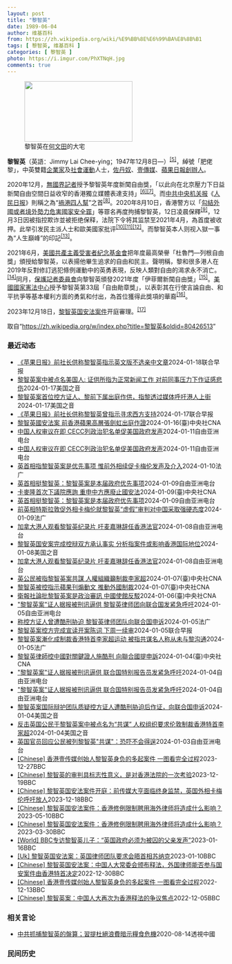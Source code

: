 ```yaml
---
layout: post
title: "黎智英"
date: 1989-06-04
author: 维基百科
from: https://zh.wikipedia.org/wiki/%E9%BB%8E%E6%99%BA%E8%8B%B1
tags: [ 黎智英, 维基百科 ]
categories: [ 黎智英 ]
photo: https://i.imgur.com/PhXTNqH.jpg
comments: true
---
```

<div class="mw-content-ltr mw-parser-output" lang="zh" dir="ltr"><div id="noteTA-97071178" class="noteTA"><div class="noteTA-group"><div data-noteta-group-source="module" data-noteta-group="IT"></div></div><div class="noteTA-local"><div data-noteta-code="zh:巧克力; zh-tw:巧克力; zh-hk:朱古力; zh-cn:巧克力;"></div><div data-noteta-code="zh-tw:黑道; zh-hk:黑社會; zh-cn:黑社会;"></div><div data-noteta-code="zh-tw:飯店; zh-hk:酒店; zh-cn:饭店;"></div><div data-noteta-code="zh-tw:伍佛維茲; zh-hk:沃夫維茲 ;zh-cn:沃尔福威茨;"></div></div></div>

<figure typeof="mw:File/Thumb"><a href="/wiki/File:Jimmy_Lai_Chee-ying_home_in_Ho_Man_Tin_20200418.png" class="mw-file-description"><img src="//upload.wikimedia.org/wikipedia/commons/thumb/9/9f/Jimmy_Lai_Chee-ying_home_in_Ho_Man_Tin_20200418.png/250px-Jimmy_Lai_Chee-ying_home_in_Ho_Man_Tin_20200418.png" decoding="async" width="250" height="140" class="mw-file-element" srcset="//upload.wikimedia.org/wikipedia/commons/thumb/9/9f/Jimmy_Lai_Chee-ying_home_in_Ho_Man_Tin_20200418.png/375px-Jimmy_Lai_Chee-ying_home_in_Ho_Man_Tin_20200418.png 1.5x, //upload.wikimedia.org/wikipedia/commons/thumb/9/9f/Jimmy_Lai_Chee-ying_home_in_Ho_Man_Tin_20200418.png/500px-Jimmy_Lai_Chee-ying_home_in_Ho_Man_Tin_20200418.png 2x" data-file-width="861" data-file-height="481"></a><figcaption>黎智英在<a href="/wiki/%E4%BD%95%E6%96%87%E7%94%B0" title="何文田">何文田</a>的大宅</figcaption></figure>
<p><b>黎智英</b>（英語：<span lang="en">Jimmy Lai Chee-ying</span>；1947年12月8日<span class="useeditintro" title="Template:BLP editintro">—</span>）<sup id="cite_ref-8" class="reference"><a href="#cite_note-8">[5]</a></sup>，綽號「肥佬黎」，中英雙籍<a href="/wiki/%E4%BC%81%E4%B8%9A%E5%AE%B6" title="企业家">企業家</a>及<a href="/wiki/%E7%A4%BE%E6%9C%83%E9%81%8B%E5%8B%95" title="社會運動">社會運動</a>人士，<a href="/wiki/%E4%BD%90%E4%B8%B9%E5%A5%B4" title="佐丹奴">佐丹奴</a>、<a href="/wiki/%E5%A3%B9%E5%82%B3%E5%AA%92" title="壹傳媒">壹傳媒</a>、<a href="/wiki/%E8%98%8B%E6%9E%9C%E6%97%A5%E5%A0%B1_(%E9%A6%99%E6%B8%AF)" title="蘋果日報 (香港)">蘋果日報</a><a href="/wiki/%E5%89%B5%E8%BE%A6%E4%BA%BA" class="mw-redirect" title="創辦人">創辦人</a>。
</p><p>2020年12月，<a href="/wiki/%E7%84%A1%E5%9C%8B%E7%95%8C%E8%A8%98%E8%80%85" class="mw-redirect" title="無國界記者">無國界記者</a>授予黎智英年度新聞自由獎，「以此向在北京壓力下日益新聞自由空間日益收窄的香港獨立媒體表達支持」<sup id="cite_ref-9" class="reference"><a href="#cite_note-9">[6]</a></sup><sup id="cite_ref-10" class="reference"><a href="#cite_note-10">[7]</a></sup>。而<a href="/wiki/%E4%B8%AD%E5%85%B1%E4%B8%AD%E5%A4%AE%E6%9C%BA%E5%85%B3%E6%8A%A5" title="中共中央机关报">中共中央机关报</a>《<a href="/wiki/%E4%BA%BA%E6%B0%91%E6%97%A5%E6%8A%A5" title="人民日报">人民日报</a>》則稱之為“<a href="/wiki/%E7%A5%B8%E6%B8%AF%E5%9B%9B%E4%BA%BA%E5%B8%AE" title="祸港四人帮">禍港四人幫</a>”之首<sup id="cite_ref-王平2019_11-0" class="reference"><a href="#cite_note-王平2019-11">[8]</a></sup>。2020年8月10日，香港警方以「<a href="/wiki/%E4%B8%AD%E8%8F%AF%E4%BA%BA%E6%B0%91%E5%85%B1%E5%92%8C%E5%9C%8B%E9%A6%99%E6%B8%AF%E7%89%B9%E5%88%A5%E8%A1%8C%E6%94%BF%E5%8D%80%E7%B6%AD%E8%AD%B7%E5%9C%8B%E5%AE%B6%E5%AE%89%E5%85%A8%E6%B3%95" title="中華人民共和國香港特別行政區維護國家安全法">勾結外國或者境外勢力危害國家安全罪</a>」等罪名再度拘捕黎智英，12日凌晨保釋<sup id="cite_ref-auto_12-0" class="reference"><a href="#cite_note-auto-12">[9]</a></sup>，12月3日因被指控欺诈並被拒绝保释，法院下令将其监禁至2021年4月，為首度被收押。此举引发民主派人士和歐美國家批评<sup id="cite_ref-13" class="reference"><a href="#cite_note-13">[10]</a></sup><sup id="cite_ref-14" class="reference"><a href="#cite_note-14">[11]</a></sup><sup id="cite_ref-over100_15-0" class="reference"><a href="#cite_note-over100-15">[12]</a></sup>。而黎智英本人则视入獄一事為“人生巔峰”的印記<sup id="cite_ref-16" class="reference"><a href="#cite_note-16">[13]</a></sup>。
</p><p>2021年6月，<a href="/wiki/%E5%85%B1%E7%94%A2%E4%B8%BB%E7%BE%A9%E5%8F%97%E9%9B%A3%E8%80%85%E7%B4%80%E5%BF%B5%E5%9F%BA%E9%87%91%E6%9C%83" title="共產主義受難者紀念基金會">美國共產主義受害者紀念基金會</a>把年度最高榮譽「杜魯門—列根自由獎」頒授給黎智英，以表揚他畢生追求的自由和民主。聲明稱，黎和很多港人在2019年反對修訂逃犯條例運動中的英勇表現，反映人類對自由的渴求永不消亡。<sup id="cite_ref-17" class="reference"><a href="#cite_note-17">[14]</a></sup>同月，<a href="/wiki/%E4%BF%9D%E8%AD%B7%E8%A8%98%E8%80%85%E5%A7%94%E5%93%A1%E6%9C%83" title="保護記者委員會">保護記者委員會</a>向黎智英頒發2021年度「伊菲爾新聞自由獎」<sup id="cite_ref-18" class="reference"><a href="#cite_note-18">[15]</a></sup>。<a href="/wiki/%E5%9C%8B%E5%AE%B6%E6%86%B2%E6%B3%95%E4%B8%AD%E5%BF%83" title="國家憲法中心">美國國家憲法中心</a>授予黎智英第33屆「自由勛章獎」，以表彰其在行使言論自由、和平抗爭等基本權利方面的勇氣和付出，為首位獲得此獎項的華裔<sup id="cite_ref-19" class="reference"><a href="#cite_note-19">[16]</a></sup>。
</p><p>2023年12月18日，<a href="/w/index.php?title=%E9%BB%8E%E6%99%BA%E8%8B%B1%E5%9B%BD%E5%AE%89%E6%B3%95%E6%A1%88%E4%BB%B6&amp;action=edit&amp;redlink=1" class="new" title="黎智英国安法案件（页面不存在）">黎智英国安法案件</a>开庭審理。<sup id="cite_ref-20" class="reference"><a href="#cite_note-20">[17]</a></sup>
</p>
<meta property="mw:PageProp/toc">
</div><!--esi <esi:include src="/esitest-fa8a495983347898/content" /> --><noscript><img src="https://login.wikimedia.org/wiki/Special:CentralAutoLogin/start?type=1x1" alt="" width="1" height="1" style="border: none; position: absolute;"></noscript>
<div class="printfooter" data-nosnippet="">取自“<a dir="ltr" href="https://zh.wikipedia.org/w/index.php?title=黎智英&amp;oldid=80426513">https://zh.wikipedia.org/w/index.php?title=黎智英&amp;oldid=80426513</a>”</div><div id="recent-news"><h3>最近动态</h3><ul><li><a href="https://nodebe4.github.io/waimei/2024-01-18/%E8%8B%B9%E6%9E%9C%E6%97%A5%E6%8A%A5-%E5%89%8D%E7%A4%BE%E9%95%BF%E4%BE%9B%E7%A7%B0%E9%BB%8E%E6%99%BA%E8%8B%B1%E6%8C%87%E7%A4%BA%E8%8B%B1%E6%96%87%E7%89%88%E4%B8%8D%E9%80%89%E4%BA%B2%E4%B8%AD%E6%96%87%E7%AB%A0" title="《苹果日报》前社长供称黎智英指示英文版不选亲中文章—— 壹传媒集团创办人黎智英案继续审理，《苹果日报》前社长张剑虹出庭作供称，黎智英曾指示《苹果日报》的英文版不要选登亲中文章。 综合《明报》和《...">《苹果日报》前社长供称黎智英指示英文版不选亲中文章</a><time>2024-01-18</time><a class="tag">联合早报</a></li>
<li><a href="https://nodebe4.github.io/waimei/2024-01-17/%E9%BB%8E%E6%99%BA%E8%8B%B1%E6%A1%88%E4%B8%AD%E8%A2%AB%E7%82%B9%E5%90%8D%E7%BE%8E%E5%9B%BD%E4%BA%BA-%E8%AF%81%E4%BE%9B%E6%89%80%E6%8C%87%E4%B8%BA%E6%AD%A3%E5%B8%B8%E6%96%B0%E9%97%BB%E5%B7%A5%E4%BD%9C-%E5%AF%B9%E5%89%8D%E5%90%8C%E4%BA%8B%E5%8E%8B%E5%8A%9B%E4%B8%8B%E4%BD%9C%E8%AF%81%E6%84%9F%E6%82%B2%E4%BC%A4" title="黎智英案中被点名美国人: 证供所指为正常新闻工作 对前同事压力下作证感悲伤—— Wed, 17 Jan 2024 22:39:19 GMT 资料照片: 2023年12月18日《苹果日报》创办人黎...">黎智英案中被点名美国人: 证供所指为正常新闻工作 对前同事压力下作证感悲伤</a><time>2024-01-17</time><a class="tag">美国之音</a></li>
<li><a href="https://nodebe4.github.io/waimei/2024-01-17/%E9%BB%8E%E6%99%BA%E8%8B%B1%E6%A1%88%E9%A6%96%E4%BD%8D%E6%8E%A7%E6%96%B9%E8%AF%81%E4%BA%BA-%E9%BB%8E%E5%89%8D%E4%B8%8B%E5%B1%9E%E5%87%BA%E5%BA%AD%E4%BD%9C%E4%BE%9B-%E6%8C%87%E9%BB%8E%E9%80%8F%E8%BF%87%E5%AA%92%E4%BD%93%E5%91%BC%E5%90%81%E6%B8%AF%E4%BA%BA%E4%B8%8A%E8%A1%97" title="黎智英案首位控方证人、黎前下属出庭作供，指黎透过媒体呼吁港人上街—— Wed, 17 Jan 2024 14:07:21 GMT 资料照：香港警察在正在审理香港壹传媒创办人黎智英案的香港西九龙法...">黎智英案首位控方证人、黎前下属出庭作供，指黎透过媒体呼吁港人上街</a><time>2024-01-17</time><a class="tag">美国之音</a></li>
<li><a href="https://nodebe4.github.io/waimei/2024-01-17/%E8%8B%B9%E6%9E%9C%E6%97%A5%E6%8A%A5-%E5%89%8D%E7%A4%BE%E9%95%BF%E4%BE%9B%E7%A7%B0%E9%BB%8E%E6%99%BA%E8%8B%B1%E6%9B%BE%E6%8C%87%E7%A4%BA%E5%AF%BB%E6%B1%82%E8%A5%BF%E6%96%B9%E6%94%AF%E6%8C%81" title="《苹果日报》前社长供称黎智英曾指示寻求西方支持—— 壹传媒集团创办人黎智英案有新进展，《苹果日报》前社长张剑虹出庭作供称，黎智英曾指示通过报纸寻求西方的关注和支持，甚至制裁。 综合《明报》和香港...">《苹果日报》前社长供称黎智英曾指示寻求西方支持</a><time>2024-01-17</time><a class="tag">联合早报</a></li>
<li><a href="https://nodebe4.github.io/waimei/2024-01-16/%E9%BB%8E%E6%99%BA%E8%8B%B1%E5%9C%8B%E5%AE%89%E6%B3%95%E6%A1%88-%E5%89%8D%E9%A6%99%E6%B8%AF%E8%98%8B%E6%9E%9C%E9%AB%98%E5%B1%A4%E5%BC%B5%E5%8A%8D%E8%99%B9%E5%87%BA%E5%BA%AD%E4%BD%9C%E8%AD%89" title="黎智英國安法案 前香港蘋果高層張劍虹出庭作證—— （中央社記者張謙香港17日電）香港壹傳媒集團創辦人黎智英及其經營的3家公司涉嫌違反國安法的案件今天續審，前蘋果日報高層張劍虹首次以從犯證人身分出...">黎智英國安法案 前香港蘋果高層張劍虹出庭作證</a><time>2024-01-16</time><a class="tag">(臺)中央社CNA</a></li>
<li><a href="https://nodebe4.github.io/waimei/2024-01-11/%E4%B8%AD%E5%9B%BD%E4%BA%BA%E6%9D%83%E5%AE%A1%E8%AE%AE%E5%9C%A8%E5%8D%B3-CECC%E5%88%97%E6%94%BF%E6%B2%BB%E7%8A%AF%E5%90%8D%E5%8D%95%E4%BF%83%E7%BE%8E%E5%9B%BD%E6%94%BF%E5%BA%9C%E5%8F%91%E5%A3%B0" title="中国人权审议在即 CECC列政治犯名单促美国政府发声—— 美国CECC发布一份涵盖36人的名单，包括传媒大亨黎智英（左）、社运人士黄之锋（中），以及支联会前副主席邹幸彤（右）。 RFA组推特图 ...">中国人权审议在即 CECC列政治犯名单促美国政府发声</a><time>2024-01-11</time><a class="tag">自由亚洲电台</a></li>
<li><a href="https://nodebe4.github.io/waimei/2024-01-11/%E4%B8%AD%E5%9B%BD%E4%BA%BA%E6%9D%83%E5%AE%A1%E8%AE%AE%E5%9C%A8%E5%8D%B3-CECC%E5%88%97%E6%94%BF%E6%B2%BB%E7%8A%AF%E5%90%8D%E5%8D%95%E4%BF%83%E7%BE%8E%E5%9B%BD%E6%94%BF%E5%BA%9C%E5%8F%91%E5%A3%B0" title="中国人权审议在即 CECC列政治犯名单促美国政府发声—— 美国CECC发布一份涵盖36人的名单，包括传媒大亨黎智英（左）、社运人士黄之锋（中），以及支联会前副主席邹幸彤（右）。 RFA组推特图 ...">中国人权审议在即 CECC列政治犯名单促美国政府发声</a><time>2024-01-11</time><a class="tag">自由亚洲电台</a></li>
<li><a href="https://nodebe4.github.io/waimei/2024-01-10/%E8%8B%B1%E9%A6%96%E7%9B%B8%E6%8C%87%E9%BB%8E%E6%99%BA%E8%8B%B1%E6%A1%88%E6%98%AF%E4%BC%98%E5%85%88%E4%BA%8B%E9%A1%B9-%E6%83%9F%E5%89%8D%E5%A4%96%E7%9B%B8%E7%BB%AD%E4%BF%83%E5%8D%A1%E6%A2%85%E4%BC%A6%E5%8F%91%E5%A3%B0%E5%8F%8A%E4%BB%8B%E5%85%A5" title="英首相指黎智英案是优先事项 惟前外相续促卡梅伦发声及介入—— 10/01/2024 - 09:20 英国首相辛伟诚在香港传媒大亨黎智英被控「串谋勾结外国势力」一案开审后翌日，覆函前港督彭定康，强...">英首相指黎智英案是优先事项 惟前外相续促卡梅伦发声及介入</a><time>2024-01-10</time><a class="tag">法广</a></li>
<li><a href="https://nodebe4.github.io/waimei/2024-01-09/%E8%8B%B1%E9%A6%96%E7%9B%B8%E6%8C%BA%E9%BB%8E%E6%99%BA%E8%8B%B1-%E9%BB%8E%E6%99%BA%E8%8B%B1%E6%A1%88%E6%98%AF%E6%9C%AC%E5%B1%8A%E6%94%BF%E5%BA%9C%E4%BC%98%E5%85%88%E4%BA%8B%E9%A1%B9" title="英首相挺黎智英：黎智英案是本届政府优先事项—— 英国首相苏纳克在黎智英案件开审后首度发声，赞扬黎智英是“言论自由的捍卫者”。 法新社图片 香港传媒大亨黎智英被控&quot;串谋勾结外国势力&amp;qu...">英首相挺黎智英：黎智英案是本届政府优先事项</a><time>2024-01-09</time><a class="tag">自由亚洲电台</a></li>
<li><a href="https://nodebe4.github.io/waimei/2024-01-09/%E5%8D%A1%E9%BA%A5%E9%9A%86%E9%A6%96%E6%AC%A1%E4%B8%8B%E8%AD%B0%E9%99%A2%E6%87%89%E8%A9%A2-%E9%87%8D%E7%94%B3%E4%B8%AD%E6%96%B9%E6%87%89%E5%BB%A2%E6%AD%A2%E5%9C%8B%E5%AE%89%E6%B3%95" title="卡麥隆首次下議院應詢 重申中方應廢止國安法—— （中央社記者陳韻聿倫敦9日專電）英國外相卡麥隆今天接受國會下議院外交事務委員會業務質詢，期間針對「黎智英案」重申中國應廢止國家安全法、黎智英遭遇的...">卡麥隆首次下議院應詢 重申中方應廢止國安法</a><time>2024-01-09</time><a class="tag">(臺)中央社CNA</a></li>
<li><a href="https://nodebe4.github.io/waimei/2024-01-09/%E8%8B%B1%E9%A6%96%E7%9B%B8%E6%8C%BA%E9%BB%8E%E6%99%BA%E8%8B%B1-%E9%BB%8E%E6%99%BA%E8%8B%B1%E6%A1%88%E6%98%AF%E6%9C%AC%E5%B1%8A%E6%94%BF%E5%BA%9C%E4%BC%98%E5%85%88%E4%BA%8B%E9%A1%B9" title="英首相挺黎智英：黎智英案是本届政府优先事项—— 英国首相苏纳克在黎智英案件开审后首度发声，赞扬黎智英是“言论自由的捍卫者”。 法新社图片 香港传媒大亨黎智英被控&quot;串谋勾结外国势力&amp;qu...">英首相挺黎智英：黎智英案是本届政府优先事项</a><time>2024-01-09</time><a class="tag">自由亚洲电台</a></li>
<li><a href="https://nodebe4.github.io/waimei/2024-01-09/%E5%89%8D%E8%8B%B1%E7%9B%B8%E7%89%B9%E6%96%AF%E6%8B%89%E6%95%A6%E4%BF%83%E5%A4%96%E7%9B%B8%E5%8D%A1%E6%A2%85%E4%BC%A6%E5%B0%B1%E9%BB%8E%E6%99%BA%E8%8B%B1-%E8%99%9A%E5%81%87-%E5%AE%A1%E5%88%A4%E5%AF%B9%E4%B8%AD%E5%9B%BD%E9%87%87%E5%8F%96%E5%BC%BA%E7%A1%AC%E6%80%81%E5%BA%A6" title="前英相特斯拉敦促外相卡梅伦就黎智英“虚假”审判对中国采取强硬态度—— 09/01/2024 - 19:11 《政客》消息说，两名英国公民在香港民主人士黎智英（Jimmy Lai）的争议性审判中被...">前英相特斯拉敦促外相卡梅伦就黎智英“虚假”审判对中国采取强硬态度</a><time>2024-01-09</time><a class="tag">法广</a></li>
<li><a href="https://nodebe4.github.io/waimei/2024-01-08/%E5%8A%A0%E6%8B%BF%E5%A4%A7%E6%B8%AF%E4%BA%BA%E8%A7%82%E7%9C%8B%E9%BB%8E%E6%99%BA%E8%8B%B1%E7%BA%AA%E5%BD%95%E7%89%87-%E5%90%81%E9%BA%A6%E5%98%89%E7%90%B3%E8%BE%9E%E4%BB%BB%E9%A6%99%E6%B8%AF%E6%B3%95%E5%AE%98" title="加拿大港人观看黎智英纪录片 吁麦嘉琳辞任香港法官—— 加拿大港人关注黎智英和其他被关押的政治犯，呼吁加拿大政府施压港府释放他们。 记者柳飞拍摄 黎智英案继续在香港审理中，加拿大香港社区持续关注黎...">加拿大港人观看黎智英纪录片 吁麦嘉琳辞任香港法官</a><time>2024-01-08</time><a class="tag">自由亚洲电台</a></li>
<li><a href="https://nodebe4.github.io/waimei/2024-01-08/%E9%BB%8E%E6%99%BA%E8%8B%B1%E5%9B%BD%E5%AE%89%E6%A1%88%E5%AE%8C%E6%88%90%E6%8E%A7%E8%BE%A9%E5%8F%8C%E6%96%B9%E6%89%BF%E8%AE%A4%E4%BA%8B%E5%AE%9E-%E5%88%86%E6%9E%90%E6%8C%87%E6%A1%88%E4%BB%B6%E6%88%96%E5%BD%B1%E5%93%8D%E9%A6%99%E6%B8%AF%E5%9B%BD%E9%99%85%E5%9C%B0%E4%BD%8D" title="黎智英国安案完成控辩双方承认事实 分析指案件或影响香港国际地位—— Mon, 08 Jan 2024 20:56:32 GMT 香港壹传媒创办人黎智英妻子(左)与美国Acton Institut...">黎智英国安案完成控辩双方承认事实 分析指案件或影响香港国际地位</a><time>2024-01-08</time><a class="tag">美国之音</a></li>
<li><a href="https://nodebe4.github.io/waimei/2024-01-08/%E5%8A%A0%E6%8B%BF%E5%A4%A7%E6%B8%AF%E4%BA%BA%E8%A7%82%E7%9C%8B%E9%BB%8E%E6%99%BA%E8%8B%B1%E7%BA%AA%E5%BD%95%E7%89%87-%E5%90%81%E9%BA%A6%E5%98%89%E7%90%B3%E8%BE%9E%E4%BB%BB%E9%A6%99%E6%B8%AF%E6%B3%95%E5%AE%98" title="加拿大港人观看黎智英纪录片 吁麦嘉琳辞任香港法官—— 加拿大港人关注黎智英和其他被关押的政治犯，呼吁加拿大政府施压港府释放他们。 (记者柳飞拍摄) 黎智英案继续在香港审理中，加拿大香港社区持续关...">加拿大港人观看黎智英纪录片 吁麦嘉琳辞任香港法官</a><time>2024-01-08</time><a class="tag">自由亚洲电台</a></li>
<li><a href="https://nodebe4.github.io/waimei/2024-01-07/%E8%8B%B1%E5%85%AC%E6%B0%91%E8%A2%AB%E6%8C%87%E9%BB%8E%E6%99%BA%E8%8B%B1%E6%A1%88%E5%85%B1%E8%AC%80-%E4%BA%BA%E6%AC%8A%E7%B5%84%E7%B9%94%E7%B1%B2%E5%88%B6%E8%A3%81%E6%9D%8E%E5%AE%B6%E8%B6%85" title="英公民被指黎智英案共謀 人權組織籲制裁李家超—— 香港特首李家超。（中新社） （中央社台北7日電）總部設於英國的非政府組織「香港監察」（Hong Kong Watch）日前致函英外相卡麥隆，要求...">英公民被指黎智英案共謀 人權組織籲制裁李家超</a><time>2024-01-07</time><a class="tag">(臺)中央社CNA</a></li>
<li><a href="https://nodebe4.github.io/waimei/2024-01-07/%E9%BB%8E%E6%99%BA%E8%8B%B1%E8%A2%AB%E6%8E%A7%E6%8C%87%E7%A4%BA%E8%98%8B%E6%9E%9C%E5%88%8A%E7%85%BD%E5%8B%95%E6%96%87-%E6%8E%A8%E5%8B%95%E5%A4%96%E5%9C%8B%E5%88%B6%E8%A3%81" title="黎智英被控指示蘋果刊煽動文 推動外國制裁—— 香港壹傳媒集團創辦人黎智英。（路透社） （中央社台北7日電）壹傳媒創辦人黎智英被控違反國安法案，檢方上週提出三大審訊重點，包括黎智英指示香港蘋果日報...">黎智英被控指示蘋果刊煽動文 推動外國制裁</a><time>2024-01-07</time><a class="tag">(臺)中央社CNA</a></li>
<li><a href="https://nodebe4.github.io/waimei/2024-01-06/%E8%A1%9B%E5%A0%B1%E7%A4%BE%E8%AB%96%E6%89%B9%E9%BB%8E%E6%99%BA%E8%8B%B1%E6%A1%88%E6%98%AF%E6%94%BF%E6%B2%BB%E5%AF%A9%E8%A8%8A-%E4%B8%AD%E5%9C%8B%E4%BD%BF%E9%A4%A8%E5%8F%8D%E9%A7%81" title="衛報社論批黎智英案是政治審訊 中國使館反駁—— （中央社台北6日電）壹傳媒創辦人黎智英被控違反國安法案開始審訊，再度引起國際關注。英國衛報此前發表社論，批評這是一場「赤裸裸的政治審訊」。中國駐英...">衛報社論批黎智英案是政治審訊 中國使館反駁</a><time>2024-01-06</time><a class="tag">(臺)中央社CNA</a></li>
<li><a href="https://nodebe4.github.io/waimei/2024-01-05/%E9%BB%8E%E6%99%BA%E8%8B%B1%E6%A1%88-%E8%AF%81%E4%BA%BA%E6%8D%AE%E6%8A%A5%E8%A2%AB%E5%88%91%E8%AE%AF%E9%80%BC%E4%BE%9B-%E9%BB%8E%E6%99%BA%E8%8B%B1%E5%BE%8B%E5%B8%88%E5%9B%A2%E5%90%91%E8%81%94%E5%90%88%E5%9B%BD%E5%8F%91%E7%B4%A7%E6%80%A5%E5%91%BC%E5%90%81" title="“黎智英案”证人据报被刑讯逼供 黎智英律师团向联合国发紧急呼吁—— 李宇轩2021年在深圳刑满被移送回香港后，一直被还押在小榄精神病治疗中心，其后承认“串谋勾结外国势力罪”。 X截图 香港传媒大...">"黎智英案"证人据报被刑讯逼供 黎智英律师团向联合国发紧急呼吁</a><time>2024-01-05</time><a class="tag">自由亚洲电台</a></li>
<li><a href="https://nodebe4.github.io/waimei/2024-01-05/%E7%A7%B0%E6%8E%A7%E6%96%B9%E8%AF%81%E4%BA%BA%E6%9B%BE%E9%81%AD%E9%85%B7%E5%88%91%E8%83%81%E8%BF%AB-%E9%BB%8E%E6%99%BA%E8%8B%B1%E5%BE%8B%E5%B8%88%E5%9B%A2%E9%98%9F%E5%90%91%E8%81%94%E5%90%88%E5%9B%BD%E7%94%B3%E8%AF%89" title="称控方证人曾遭酷刑胁迫 黎智英律师团队向联合国申诉—— 05/01/2024 - 15:50 据路透社报导，香港民主派人士、壹传媒创办人黎智英的国际律师团队1月4日就一位控方关键证人据信在被关押...">称控方证人曾遭酷刑胁迫 黎智英律师团队向联合国申诉</a><time>2024-01-05</time><a class="tag">法广</a></li>
<li><a href="https://nodebe4.github.io/waimei/2024-01-05/%E9%BB%8E%E6%99%BA%E8%8B%B1%E6%A1%88%E6%8E%A7%E6%96%B9%E5%AE%8C%E6%88%90%E5%AE%A3%E8%AF%BB%E5%BC%80%E6%A1%88%E9%99%88%E8%AF%8D-%E4%B8%8B%E5%91%A8%E4%B8%80%E7%BB%AD%E5%AE%A1" title="黎智英案控方完成宣读开案陈词 下周一续审—— 壹传媒创办人黎智英涉嫌违反《香港国安法》案，控方已完成宣读开案陈词，案件将于下星期一（1月8日）续审。 综合香港中通社、香港电台、文汇网报道，黎智英...">黎智英案控方完成宣读开案陈词 下周一续审</a><time>2024-01-05</time><a class="tag">联合早报</a></li>
<li><a href="https://nodebe4.github.io/waimei/2024-01-05/%E9%BB%8E%E6%99%BA%E8%8B%B1%E6%A1%88%E6%BC%B8%E5%8C%96%E6%88%90%E5%88%B6%E8%A3%81%E9%A6%99%E6%B8%AF%E7%89%B9%E9%A6%96%E6%9D%8E%E5%AE%B6%E8%B6%85%E8%BF%90%E5%8A%A8-%E8%A2%AB%E6%8C%87%E5%85%B1%E8%B0%8B%E5%90%8D%E4%BA%BA%E7%A7%B0%E4%BB%8E%E6%9C%AA%E4%B8%8E%E9%BB%8E%E6%B2%9F%E9%80%9A" title="黎智英案漸化成制裁香港特首李家超运动 被指共谋名人称从未与黎沟通—— 05/01/2024 - 08:03 现已被美国制裁的香港特首李家超，同时被英国制裁的压力正在上升，事缘多名重磅国会议员联署...">黎智英案漸化成制裁香港特首李家超运动 被指共谋名人称从未与黎沟通</a><time>2024-01-05</time><a class="tag">法广</a></li>
<li><a href="https://nodebe4.github.io/waimei/2024-01-04/%E9%BB%8E%E6%99%BA%E8%8B%B1%E5%BE%8B%E5%B8%AB%E6%8E%A7%E4%B8%AD%E5%9C%8B%E5%B0%8D%E9%97%9C%E9%8D%B5%E8%AD%89%E4%BA%BA%E6%96%BD%E9%85%B7%E5%88%91-%E5%90%91%E8%81%AF%E5%90%88%E5%9C%8B%E6%8F%90%E7%94%B3%E8%A8%B4" title="黎智英律師控中國對關鍵證人施酷刑 向聯合國提申訴—— 圖為壹傳媒創辦人黎智英（中）去年7月28日在香港赤柱監獄中畫面。（美聯社） （中央社香港4日綜合外電報導）香港民主派大亨黎智英的律師今天表示...">黎智英律師控中國對關鍵證人施酷刑 向聯合國提申訴</a><time>2024-01-04</time><a class="tag">(臺)中央社CNA</a></li>
<li><a href="https://nodebe4.github.io/waimei/2024-01-04/%E9%BB%8E%E6%99%BA%E8%8B%B1%E6%A1%88-%E8%AF%81%E4%BA%BA%E6%8D%AE%E6%8A%A5%E8%A2%AB%E5%88%91%E8%AE%AF%E9%80%BC%E4%BE%9B-%E8%81%94%E5%90%88%E5%9B%BD%E7%89%B9%E5%88%AB%E6%8A%A5%E5%91%8A%E5%91%98%E5%8F%91%E7%B4%A7%E6%80%A5%E5%91%BC%E5%90%81" title="“黎智英案”证人据报被刑讯逼供 联合国特别报告员发紧急呼吁—— 李宇轩2021年在深圳刑满被移送回香港后，一直被还押在小榄精神病治疗中心，其后承认“串谋勾结外国势力罪”。 X截图 香港传媒大亨黎...">"黎智英案"证人据报被刑讯逼供 联合国特别报告员发紧急呼吁</a><time>2024-01-04</time><a class="tag">自由亚洲电台</a></li>
<li><a href="https://nodebe4.github.io/waimei/2024-01-04/%E9%BB%8E%E6%99%BA%E8%8B%B1%E6%A1%88-%E8%AF%81%E4%BA%BA%E6%8D%AE%E6%8A%A5%E8%A2%AB%E5%88%91%E8%AE%AF%E9%80%BC%E4%BE%9B-%E8%81%94%E5%90%88%E5%9B%BD%E7%89%B9%E5%88%AB%E6%8A%A5%E5%91%8A%E5%91%98%E5%8F%91%E7%B4%A7%E6%80%A5%E5%91%BC%E5%90%81" title="“黎智英案”证人据报被刑讯逼供 联合国特别报告员发紧急呼吁—— 李宇轩2021年在深圳刑满被移送回香港后，一直被还押在小榄精神病治疗中心，其后承认“串谋勾结外国势力罪”。 X截图 香港传媒大亨黎...">"黎智英案"证人据报被刑讯逼供 联合国特别报告员发紧急呼吁</a><time>2024-01-04</time><a class="tag">自由亚洲电台</a></li>
<li><a href="https://nodebe4.github.io/waimei/2024-01-04/%E9%BB%8E%E6%99%BA%E8%8B%B1%E6%A1%88%E5%9B%BD%E9%99%85%E8%BE%A9%E6%8A%A4%E5%9B%A2%E9%98%9F%E8%B4%A8%E7%96%91%E6%8E%A7%E6%96%B9%E8%AF%81%E4%BA%BA%E9%81%AD%E9%85%B7%E5%88%91%E8%83%81%E8%BF%AB%E5%90%8E%E4%BD%9C%E8%AF%81-%E5%90%91%E8%81%94%E5%90%88%E5%9B%BD%E7%94%B3%E8%AF%89" title="黎智英案国际辩护团队质疑控方证人遭酷刑胁迫后作证，向联合国申诉—— Thu, 04 Jan 2024 18:43:30 GMT 资料照：香港《壹传媒》创办人黎智英走向警车准备前往香港一家法院。(...">黎智英案国际辩护团队质疑控方证人遭酷刑胁迫后作证，向联合国申诉</a><time>2024-01-04</time><a class="tag">美国之音</a></li>
<li><a href="https://nodebe4.github.io/waimei/2024-01-04/%E5%8F%8D%E5%87%BB%E8%8B%B1%E5%9B%BD%E5%85%AC%E6%B0%91%E4%BA%8E%E9%BB%8E%E6%99%BA%E8%8B%B1%E6%A1%88%E4%B8%AD%E8%A2%AB%E7%82%B9%E5%90%8D%E4%B8%BA-%E5%85%B1%E8%B0%8B-%E4%BA%BA%E6%9D%83%E7%BB%84%E7%BB%87%E8%A6%81%E6%B1%82%E4%BC%A6%E6%95%A6%E5%88%B6%E8%A3%81%E9%A6%99%E6%B8%AF%E7%89%B9%E9%A6%96%E6%9D%8E%E5%AE%B6%E8%B6%85" title="反击英国公民于黎智英案中被点名为“共谋” 人权组织要求伦敦制裁香港特首李家超—— Thu, 04 Jan 2024 18:18:17 GMT 资料照片: 香港特首李家超 伦敦 —&nbsp; 在《苹果日报...">反击英国公民于黎智英案中被点名为“共谋” 人权组织要求伦敦制裁香港特首李家超</a><time>2024-01-04</time><a class="tag">美国之音</a></li>
<li><a href="https://nodebe4.github.io/waimei/2024-01-03/%E8%8B%B1%E5%9B%BD%E5%AE%98%E5%91%98%E5%9B%9E%E5%BA%94%E5%85%AC%E6%B0%91%E8%A2%AB%E5%88%97%E9%BB%8E%E6%99%BA%E8%8B%B1-%E5%85%B1%E8%B0%8B-%E6%81%90%E5%90%93%E4%B8%8D%E4%BC%9A%E5%BE%97%E9%80%9E" title="英国官员回应公民被列黎智英”共谋”：恐吓不会得逞—— 资料照：2021年2月9日，壹传媒创办人黎智英乘囚车抵达香港终审法院。 法新社图片 香港传媒大亨黎智英案件的庭审进入第五天，控方以黎智英透过...">英国官员回应公民被列黎智英"共谋"：恐吓不会得逞</a><time>2024-01-03</time><a class="tag">自由亚洲电台</a></li>
<li><a href="https://nodebe4.github.io/waimei/2023-12-27/Chinese-%E9%A6%99%E6%B8%AF%E5%A3%B9%E4%BC%A0%E5%AA%92%E5%88%9B%E5%A7%8B%E4%BA%BA%E9%BB%8E%E6%99%BA%E8%8B%B1%E8%BA%AB%E8%B4%9F%E7%9A%84%E5%A4%9A%E8%B5%B7%E6%A1%88%E4%BB%B6-%E4%B8%80%E5%9B%BE%E7%9C%8B%E5%AE%8C%E5%85%A8%E8%BF%87%E7%A8%8B" title="[Chinese] 香港壹传媒创始人黎智英身负的多起案件 一图看完全过程—— 香港壹传媒创始人黎智英身负的多起案件 一图看完全过程 2022年12月10日 最近更新： 2023年12月28日 图...">[Chinese] 香港壹传媒创始人黎智英身负的多起案件 一图看完全过程</a><time>2023-12-27</time><a class="tag">BBC</a></li>
<li><a href="https://nodebe4.github.io/waimei/2023-12-19/Chinese-%E9%BB%8E%E6%99%BA%E8%8B%B1%E7%9A%84%E5%AE%A1%E5%88%A4%E5%85%B7%E6%A0%87%E5%BF%97%E6%80%A7%E6%84%8F%E4%B9%89-%E6%98%AF%E5%AF%B9%E9%A6%99%E6%B8%AF%E6%B3%95%E9%99%A2%E7%9A%84%E4%B8%80%E6%AC%A1%E8%80%83%E9%AA%8C" title="[Chinese] 黎智英的审判具标志性意义，是对香港法院的一次考验—— 黎智英的审判具标志性意义，是对香港法院的一次考验 毛远扬（Frances Mao） BBC记者 2023年12月19日 ...">[Chinese] 黎智英的审判具标志性意义，是对香港法院的一次考验</a><time>2023-12-19</time><a class="tag">BBC</a></li>
<li><a href="https://nodebe4.github.io/waimei/2023-12-18/Chinese-%E9%BB%8E%E6%99%BA%E8%8B%B1%E5%9B%BD%E5%AE%89%E6%B3%95%E6%A1%88%E4%BB%B6%E5%BC%80%E5%BA%AD-%E5%89%8D%E4%BC%A0%E5%AA%92%E5%A4%A7%E4%BA%A8%E9%9D%A2%E4%B8%B4%E7%BB%88%E8%BA%AB%E7%9B%91%E7%A6%81-%E8%8B%B1%E5%9B%BD%E5%A4%96%E7%9B%B8%E5%8D%A1%E6%A2%85%E4%BC%A6%E5%91%BC%E5%90%81%E6%94%BE%E4%BA%BA" title="[Chinese] 黎智英国安法案件开庭：前传媒大亨面临终身监禁，英国外相卡梅伦呼吁放人—— 黎智英国安法案件开庭：前传媒大亨面临终身监禁，英国外相卡梅伦呼吁放人 2023年12月18日 图像来...">[Chinese] 黎智英国安法案件开庭：前传媒大亨面临终身监禁，英国外相卡梅伦呼吁放人</a><time>2023-12-18</time><a class="tag">BBC</a></li>
<li><a href="https://nodebe4.github.io/waimei/2023-05-10/Chinese-%E9%BB%8E%E6%99%BA%E8%8B%B1%E5%9B%BD%E5%AE%89%E6%B3%95%E6%A1%88%E4%BB%B6-%E9%A6%99%E6%B8%AF%E4%BF%AE%E4%BE%8B%E9%99%90%E5%88%B6%E8%81%98%E7%94%A8%E6%B5%B7%E5%A4%96%E5%BE%8B%E5%B8%88%E5%B0%86%E9%80%A0%E6%88%90%E4%BB%80%E4%B9%88%E5%BD%B1%E5%93%8D" title="[Chinese] 黎智英国安法案件：香港修例限制聘用海外律师将造成什么影响？—— 黎智英国安法案件：香港修例限制聘用海外律师将造成什么影响？ 2023年3月31日 最近更新： 2023年5月1...">[Chinese] 黎智英国安法案件：香港修例限制聘用海外律师将造成什么影响？</a><time>2023-05-10</time><a class="tag">BBC</a></li>
<li><a href="https://nodebe4.github.io/waimei/2023-03-30/Chinese-%E9%BB%8E%E6%99%BA%E8%8B%B1%E5%9B%BD%E5%AE%89%E6%B3%95%E6%A1%88%E4%BB%B6-%E9%A6%99%E6%B8%AF%E4%BF%AE%E4%BE%8B%E9%99%90%E5%88%B6%E8%81%98%E7%94%A8%E6%B5%B7%E5%A4%96%E5%BE%8B%E5%B8%88%E5%B0%86%E9%80%A0%E6%88%90%E4%BB%80%E4%B9%88%E5%BD%B1%E5%93%8D" title="[Chinese] 黎智英国安法案件：香港修例限制聘用海外律师将造成什么影响？—— 黎智英国安法案件：香港修例限制聘用海外律师将造成什么影响？ 2023年3月31日 图像来源，Reuters 图...">[Chinese] 黎智英国安法案件：香港修例限制聘用海外律师将造成什么影响？</a><time>2023-03-30</time><a class="tag">BBC</a></li>
<li><a href="https://nodebe4.github.io/waimei/2023-01-16/World-BBC%E4%B8%93%E8%AE%BF%E9%BB%8E%E6%99%BA%E8%8B%B1%E5%84%BF%E5%AD%90-%E8%8B%B1%E5%9B%BD%E6%94%BF%E5%BA%9C%E5%BF%85%E9%A1%BB%E4%B8%BA%E8%A2%AB%E5%9B%9A%E7%9A%84%E7%88%B6%E4%BA%B2%E5%8F%91%E5%A3%B0" title="[World] BBC专访黎智英儿子：“英国政府必须为被囚的父亲发声”—— BBC专访黎智英儿子：“英国政府必须为被囚的父亲发声” 你的器材不支持播放多媒体材料 BBC专访黎智英儿子：“英国政府...">[World] BBC专访黎智英儿子：“英国政府必须为被囚的父亲发声”</a><time>2023-01-16</time><a class="tag">BBC</a></li>
<li><a href="https://nodebe4.github.io/waimei/2023-01-10/Uk-%E9%BB%8E%E6%99%BA%E8%8B%B1%E5%9B%BD%E5%AE%89%E6%B3%95%E6%A1%88-%E8%8B%B1%E5%9B%BD%E5%BE%8B%E5%B8%88%E5%9B%A2%E9%98%9F%E8%A6%81%E6%B1%82%E4%BC%9A%E6%99%A4%E9%A6%96%E7%9B%B8%E8%8B%8F%E7%BA%B3%E5%85%8B" title="[Uk] 黎智英国安法案：英国律师团队要求会晤首相苏纳克—— 黎智英国安法案：英国律师团队要求会晤首相苏纳克 丹尼（Danny Vincent） BBC记者　香港报道 2023年1月10日 图像...">[Uk] 黎智英国安法案：英国律师团队要求会晤首相苏纳克</a><time>2023-01-10</time><a class="tag">BBC</a></li>
<li><a href="https://nodebe4.github.io/waimei/2022-12-30/Chinese-%E9%BB%8E%E6%99%BA%E8%8B%B1%E5%9B%BD%E5%AE%89%E6%B3%95%E6%A1%88-%E4%B8%AD%E5%9B%BD%E4%BA%BA%E5%A4%A7%E5%B8%B8%E5%A7%94%E4%BC%9A%E9%A2%81%E5%B8%83%E9%87%8A%E6%B3%95-%E5%A4%96%E5%9B%BD%E5%BE%8B%E5%B8%88%E8%83%BD%E5%90%A6%E5%8F%82%E4%B8%8E%E5%9B%BD%E5%AE%89%E6%A1%88%E4%BB%B6%E7%94%B1%E9%A6%99%E6%B8%AF%E7%89%B9%E9%A6%96%E5%86%B3%E5%AE%9A" title="[Chinese] 黎智英国安法案：中国人大常委会颁布释法，外国律师能否参与国安案件由香港特首决定—— 黎智英国安法案：中国人大常委会颁布释法，外国律师能否参与国安案件由香港特首决定 2022年...">[Chinese] 黎智英国安法案：中国人大常委会颁布释法，外国律师能否参与国安案件由香港特首决定</a><time>2022-12-30</time><a class="tag">BBC</a></li>
<li><a href="https://nodebe4.github.io/waimei/2022-12-13/Chinese-%E9%A6%99%E6%B8%AF%E5%A3%B9%E4%BC%A0%E5%AA%92%E5%88%9B%E5%A7%8B%E4%BA%BA%E9%BB%8E%E6%99%BA%E8%8B%B1%E8%BA%AB%E8%B4%9F%E7%9A%84%E5%A4%9A%E8%B5%B7%E6%A1%88%E4%BB%B6-%E4%B8%80%E5%9B%BE%E7%9C%8B%E5%AE%8C%E5%85%A8%E8%BF%87%E7%A8%8B" title="[Chinese] 香港壹传媒创始人黎智英身负的多起案件 一图看完全过程—— 香港壹传媒创始人黎智英身负的多起案件 一图看完全过程 2022年12月10日 最近更新： 2022年12月13日 图...">[Chinese] 香港壹传媒创始人黎智英身负的多起案件 一图看完全过程</a><time>2022-12-13</time><a class="tag">BBC</a></li>
<li><a href="https://nodebe4.github.io/waimei/2022-12-05/Chinese-%E9%BB%8E%E6%99%BA%E8%8B%B1%E6%A1%88-%E4%B8%AD%E5%9B%BD%E4%BA%BA%E5%A4%A7%E5%86%8D%E6%AC%A1%E4%B8%BA%E9%A6%99%E6%B8%AF%E9%87%8A%E6%B3%95%E7%9A%84%E4%BA%89%E8%AE%AE%E7%84%A6%E7%82%B9" title="[Chinese] 黎智英案：中国人大再次为香港释法的争议焦点—— 黎智英案：中国人大再次为香港释法的争议焦点 2022年12月6日 图像来源，EPA 图像加注文字， 黎智英自2020年底起被收...">[Chinese] 黎智英案：中国人大再次为香港释法的争议焦点</a><time>2022-12-05</time><a class="tag">BBC</a></li>
</ul></div><div id="open-opinion"><h3>相关言论</h3><ul><li><a href="https://nodebe4.github.io/opinion/2020-08-14/%E4%B8%AD%E5%85%B1%E6%8A%93%E6%8D%95%E9%BB%8E%E6%99%BA%E8%8B%B1%E7%9A%84%E7%9B%A4%E7%AE%97-%E7%BF%92%E6%8F%90%E6%9D%9C%E7%B5%95%E6%B5%AA%E8%B2%BB%E6%9A%97%E7%A4%BA%E7%B3%A7%E9%A3%9F%E5%8D%B1%E6%A9%9F/" title="透視中國">中共抓捕黎智英的盤算；習提杜絕浪費暗示糧食危機</a><time>2020-08-14</time><a class="tag">透視中國</a></li>
</ul></div><div id="mjls-record"><h3>民间历史</h3><ul></ul></div>